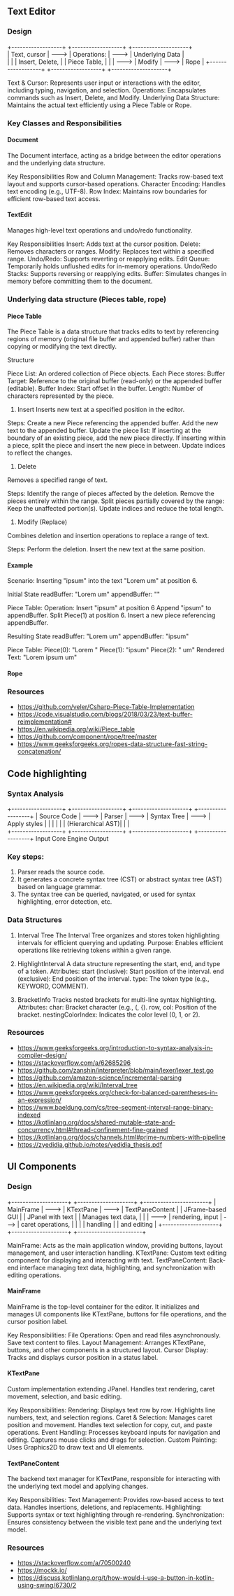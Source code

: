 ## Text Editor
### Design

+------------------+      +------------------+      +--------------------+      
|   Text, cursor   | ---> | Operations:      | ---> |  Underlying Data   |      
|                  |      | Insert, Delete,  |      |  Piece Table,      |
|                  | ---> | Modify           | ---> |  Rope              |
+------------------+      +------------------+      +--------------------+

Text & Cursor: Represents user input or interactions with the editor, including typing, navigation, and selection.
Operations: Encapsulates commands such as Insert, Delete, and Modify.
Underlying Data Structure: Maintains the actual text efficiently using a Piece Table or Rope.

### Key Classes and Responsibilities
#### Document
The Document interface, acting as a bridge between the editor operations and the underlying data structure.

Key Responsibilities
    Row and Column Management:
        Tracks row-based text layout and supports cursor-based operations.
    Character Encoding:
        Handles text encoding (e.g., UTF-8).
    Row Index:
        Maintains row boundaries for efficient row-based text access.

#### TextEdit
Manages high-level text operations and undo/redo functionality.

Key Responsibilities
    Insert:
        Adds text at the cursor position.
    Delete:
        Removes characters or ranges.
    Modify:
        Replaces text within a specified range.
    Undo/Redo:
        Supports reverting or reapplying edits.
    Edit Queue:
        Temporarily holds unflushed edits for in-memory operations.
    Undo/Redo Stacks:
        Supports reversing or reapplying edits.
    Buffer:
        Simulates changes in memory before committing them to the document.



### Underlying data structure (Pieces table, rope)
#### Piece Table
The Piece Table is a data structure that tracks edits to text by referencing regions of memory (original file buffer and appended buffer) rather than copying or modifying the text directly.

Structure

Piece List: An ordered collection of Piece objects. Each Piece stores:
Buffer Target: Reference to the original buffer (read-only) or the appended buffer (editable).
Buffer Index: Start offset in the buffer.
Length: Number of characters represented by the piece.

1. Insert
Inserts new text at a specified position in the editor.

Steps:
    Create a new Piece referencing the appended buffer.
    Add the new text to the appended buffer.
    Update the piece list:
        If inserting at the boundary of an existing piece, add the new piece directly.
        If inserting within a piece, split the piece and insert the new piece in between.
        Update indices to reflect the changes.

1. Delete

Removes a specified range of text.

Steps:
    Identify the range of pieces affected by the deletion.
    Remove the pieces entirely within the range.
    Split pieces partially covered by the range:
        Keep the unaffected portion(s).
        Update indices and reduce the total length.

1. Modify (Replace)

Combines deletion and insertion operations to replace a range of text.

Steps:
    Perform the deletion.
    Insert the new text at the same position.

#### Example
Scenario: Inserting "ipsum" into the text "Lorem um" at position 6.

Initial State
    readBuffer: "Lorem um"
    appendBuffer: ""

Piece Table:
    Operation: Insert "ipsum" at position 6
    Append "ipsum" to appendBuffer.
    Split Piece(1) at position 6.
    Insert a new piece referencing appendBuffer.

Resulting State
    readBuffer: "Lorem um"
    appendBuffer: "ipsum"

Piece Table:
    Piece(0): "Lorem "
    Piece(1): "ipsum"
    Piece(2): " um"
    Rendered Text: "Lorem ipsum um"

#### Rope


### Resources
 - https://github.com/veler/Csharp-Piece-Table-Implementation
 - https://code.visualstudio.com/blogs/2018/03/23/text-buffer-reimplementation#
 - https://en.wikipedia.org/wiki/Piece_table
 - https://github.com/component/rope/tree/master
 - https://www.geeksforgeeks.org/ropes-data-structure-fast-string-concatenation/

## Code highlighting

### Syntax Analysis
+------------------+      +------------------+      +--------------------+      +------------------+
|   Source Code    | ---> |   Parser         | ---> |  Syntax Tree       | ---> |  Apply styles    |
|                  |      |                  |      |  (Hierarchical AST)|      |                  |  
+------------------+      +------------------+      +--------------------+      +------------------+
Input                     Core Engine                   Output

### Key steps:
1. Parser reads the source code.
2. It generates a concrete syntax tree (CST) or abstract syntax tree (AST) based on language grammar.
3. The syntax tree can be queried, navigated, or used for syntax highlighting, error detection, etc.

### Data Structures

1. Interval Tree
    The Interval Tree organizes and stores token highlighting intervals for efficient querying and updating.
    Purpose:
        Enables efficient operations like retrieving tokens within a given range.

2. HighlightInterval
    A data structure representing the start, end, and type of a token.
    Attributes:
        start (inclusive): Start position of the interval.
        end (exclusive): End position of the interval.
        type: The token type (e.g., KEYWORD, COMMENT).

3. BracketInfo
    Tracks nested brackets for multi-line syntax highlighting.
        Attributes:
            char: Bracket character (e.g., (, {).
            row, col: Position of the bracket.
            nestingColorIndex: Indicates the color level (0, 1, or 2).

### Resources
- https://www.geeksforgeeks.org/introduction-to-syntax-analysis-in-compiler-design/
- https://stackoverflow.com/a/62685296
- https://github.com/zanshin/interpreter/blob/main/lexer/lexer_test.go
- https://github.com/amazon-science/incremental-parsing
- https://en.wikipedia.org/wiki/Interval_tree
- https://www.geeksforgeeks.org/check-for-balanced-parentheses-in-an-expression/
- https://www.baeldung.com/cs/tree-segment-interval-range-binary-indexed
- https://kotlinlang.org/docs/shared-mutable-state-and-concurrency.html#thread-confinement-fine-grained
- https://kotlinlang.org/docs/channels.html#prime-numbers-with-pipeline
- https://zyedidia.github.io/notes/yedidia_thesis.pdf

## UI Components
### Design
+--------------------+      +--------------------+      +-----------------------+
|  MainFrame         | ---> |  KTextPane         | ---> | TextPaneContent       |
|  JFrame-based GUI  |      |  JPanel with text  |      |  Manages text data,   |
|                    | ---> |  rendering, input  | ---> |  caret operations,    |
|                    |      |  handling          |      |  and editing          |
+--------------------+      +--------------------+      +-----------------------+

MainFrame: Acts as the main application window, providing buttons, layout management, and user interaction handling.
KTextPane: Custom text editing component for displaying and interacting with text.
TextPaneContent: Back-end interface managing text data, highlighting, and synchronization with editing operations.

#### MainFrame
MainFrame is the top-level container for the editor. It initializes and manages UI components like KTextPane, buttons for file operations, and the cursor position label.

Key Responsibilities:
    File Operations:
        Open and read files asynchronously.
        Save text content to files.
    Layout Management:
        Arranges KTextPane, buttons, and other components in a structured layout.
    Cursor Display:
        Tracks and displays cursor position in a status label.
        
#### KTextPane
Custom implementation extending JPanel. Handles text rendering, caret movement, selection, and basic editing.

Key Responsibilities:
    Rendering:
        Displays text row by row.
        Highlights line numbers, text, and selection regions.
    Caret & Selection:
        Manages caret position and movement.
        Handles text selection for copy, cut, and paste operations.
    Event Handling:
        Processes keyboard inputs for navigation and editing.
        Captures mouse clicks and drags for selection.
    Custom Painting:
        Uses Graphics2D to draw text and UI elements.
    
#### TextPaneContent
The backend text manager for KTextPane, responsible for interacting with the underlying text model and applying changes.

Key Responsibilities:
    Text Management:
        Provides row-based access to text data.
        Handles insertions, deletions, and replacements.
    Highlighting:
        Supports syntax or text highlighting through re-rendering.
    Synchronization:
        Ensures consistency between the visible text pane and the underlying text model.

### Resources
 - https://stackoverflow.com/a/70500240
 - https://mockk.io/
 - https://discuss.kotlinlang.org/t/how-would-i-use-a-button-in-kotlin-using-swing/6730/2